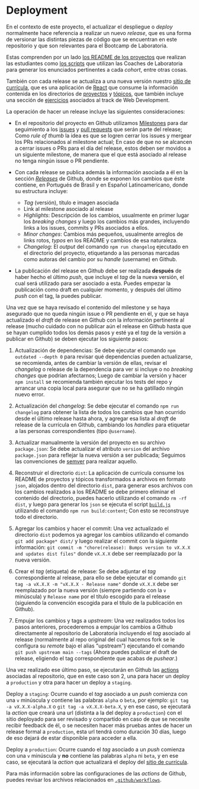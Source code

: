 # Deployment

En el contexto de este proyecto, el actualizar el despliegue
o _deploy_  normalmente hace referencia a realizar un
nuevo _release_, que es una forma de versionar las distintas
piezas de código que se encuentran en este repositorio y que son relevantes
para el Bootcamp de Laboratoria.

Estas comprenden por un lado
[los README de los proyectos](https://github.com/Laboratoria/bootcamp/tree/main/projects)
que realizan
las estudiantes como
[los scripts](https://github.com/Laboratoria/bootcamp/tree/main/scripts)
que
utilizan las Coaches de Laboratoria para generar los enunciados
pertinentes a cada _cohort_, entre otras cosas.

También con cada release se actualiza a una nueva versión nuestro
[sitio de currícula](https://curriculum.laboratoria.la), que
es una aplicación de [React](https://reactjs.org/) que consume la
información contenida en los directorios de
[proyectos](https://github.com/Laboratoria/bootcamp/tree/main/projects)
y [tópicos](https://github.com/Laboratoria/bootcamp/tree/main/topics),
que también incluye una sección de
[ejercicios](https://curriculum.laboratoria.la/es/js/gym)
asociados al track de Web Development.

La operación de hacer un release incluye las siguientes consideraciones:

* En el repositorio del proyecto en Github utilizamos
  [Milestones](https://github.com/Laboratoria/bootcamp/milestones) para
  dar seguimiento a los
  [issues](https://github.com/Laboratoria/bootcamp/issues) y
  [pull requests](https://github.com/Laboratoria/bootcamp/pulls) que serán
  parte del release; Como _rule of thumb_ la idea es que
  se logren cerrar los issues y mergear los PRs relacionados
  al milestone actual; En caso de que no se alcancen a cerrar
  issues o PRs para el día del release, estos deben ser movidos a un siguiente
  milestone, de manera que el que está asociado al release no
  tenga ningún issue o PR pendiente.

* Con cada release se publica además la información asociada
  a él en la sección
  [_Releases_](https://github.com/Laboratoria/bootcamp/releases/) de Github,
  donde se exponen los cambios que éste contiene, en Portugués de Brasil y en
  Español Latinoamericano, donde su estructura incluye:

  - _Tag_ (versión), título e imagen asociada
  - Link al milestone asociado al release
  - _Highlights_: Descripción de los cambios, usualmente
    en primer lugar los _breaking changes_ y luego los cambios
    más grandes, incluyendo links a los issues, commits y PRs asociados
    a ellos.
  - _Minor changes_: Cambios más pequeños, usualmente
    arreglos de links rotos, _typos_ en los README
    y cambios de esa naturaleza.
  - _Changelog_: El _output_ del comando `npm run changelog` ejecutado
    en el directorio del proyecto, etiquetando a las personas marcadas
    como autoras del cambio por su _handle_ (username) en Github.

* La publicación del release en Github debe ser realizada **después**
  de haber hecho el último _push_, que incluye el _tag_ de la nueva versión,
  el cual será utilizado para ser asociado a esta. Puedes empezar
  la publicación como draft en cualquier momento, y después del último
  _push_ con el tag, la puedes publicar.

Una vez que se haya revisado el contenido del milestone y se haya asegurado
que no queda ningún issue o PR pendiente en él, y que se haya actualizado el
_draft_ de release en Github con la información pertinente al release
(mucho cuidado con no publicar aún el release en Github hasta que se hayan
cumplido todos los demás pasos y esté ya el _tag_ de la versión a publicar
en Github) se deben ejecutar los siguiente pasos:

1. Actualización de dependencias: Se debe ejecutar el comando
  `npm outdated --depth 0` para revisar qué dependencias pueden actualizarse,
  se recomienda, antes de cambiar la versión de ellas, revisar el _changelog_
  o release de la dependencia para ver si incluye o no _breaking changes_
  que podrían afectarnos; Luego de cambiar la versión y hacer `npm install`
  se recomienda también ejecutar los tests del repo y arrancar una copia
  local para asegurar que no se ha gatillado ningún nuevo error.

2. Actualización del _changelog_: Se debe ejecutar el comando
  `npm run changelog` para obtener la lista de todos los cambios que han
  ocurrido desde el último release hasta ahora, y agregar esa lista al
  _draft_ de release de la currícula en Github, cambiando los _handles_
  para etiquetar a las personas correspondientes (tipo `@username`).

3. Actualizar manualmente la versión del proyecto en su archivo `package.json`:
  Se debe actualizar el atributo `version` del archivo `package.json`
  para reflejar la nueva versión a ser publicada; Seguimos las convenciones
  de [semver](https://semver.org/) para realizar aquello.

4. Reconstruir el directorio `dist`: La aplicación de currícula
  consume los README de proyectos y tópicos transformados a archivos
  en formato `json`, alojados dentro del directorio `dist`, para
  generar esos archivos con los cambios realizados a los README se
  debe primero eliminar el contenido del directorio, puedes hacerlo utilizando
  el comando `rm -rf dist`, y luego para generar los `json` se
  ejecuta el script [`build.js`](./scripts/build.js) utilizando el comando
  `npm run build:content`; Con esto se reconstruye todo el directorio.

5. Agregar los cambios y hacer el commit: Una vez actualizado el directorio
  `dist` podemos ya agregar los cambios utilizando el comando
  `git add package* dist/` y luego realizar el commit con la siguiente
  información:
  `git commit -m "chore(release): Bumps version to vX.X.X and updates dist files"`
  donde `vX.X.X` debe ser reemplazado por la nueva versión.

6. Crear el _tag_ (etiqueta) de release: Se debe adjuntar el _tag_
  correspondiente al release, para ello se debe ejecutar el comando
  `git tag -a vX.X.X -m "vX.X.X - Release name"` donde `vX.X.X`
  debe ser reemplazado por la nueva versión (siempre partiendo con la
  `v` minúscula) y `Release name` por el
  título escogido para el release (siguiendo la convención escogida
  para el título de la publicación en Github).

7. Empujar los cambios y tags a _upstream_: Una vez realizados todos
  los pasos anteriores, procederemos a empujar los cambios a Github
  directamente al repositorio de Laboratoria incluyendo el _tag_ asociado
  al release (normalmente al repo original
  del cual hacemos fork se le configura su _remote_ bajo el alias "upstream")
  ejecutando el comando `git push upstream main --tags` (Ahora puedes
  publicar el draft de release, eligiendo el tag correspondiente que acabas
  de _pushear_.)

Una vez realizado ese último paso, se ejecutarán en Github las
[actions](https://github.com/features/actions) asociadas al repositorio,
que en este caso son 2, una para hacer un deploy a `production` y otra
para hacer un deploy a `staging`.

Deploy a `staging`: Ocurre cuando el _tag_ asociado a un _push_
comienza con una `v` minúscula y contiene las palabras `alpha` o `beta`, por
ejemplo: `git tag -a vX.X.X-alpha.X` o `git tag -a vX.X.X-beta.X`, y en ese caso,
se ejecutará la _action_ que creará una url (distinta a la del deploy a
`production`) con el sitio deployado para ser revisado y compartido en caso
de que se necesite recibir feedback de él, o se necesiten hacer más pruebas
antes de hacer un release formal a `production`, esta url tendrá como duración
30 días, luego de eso dejará de estar disponible para acceder a ella.

Deploy a `production`: Ocurre cuando el _tag_ asociado a un _push_
comienza con una `v` minúscula y **no** contiene las palabras `alpha` ni
`beta`, y en ese caso, se ejecutará la _action_ que actualizará el deploy
del [sitio de currícula](https://curriculum.laboratoria.la).

Para más información sobre las configuraciones de las _actions_ de
Github, puedes revisar los archivos relacionados en
[`.github/workflows`](../.github/workflows).
